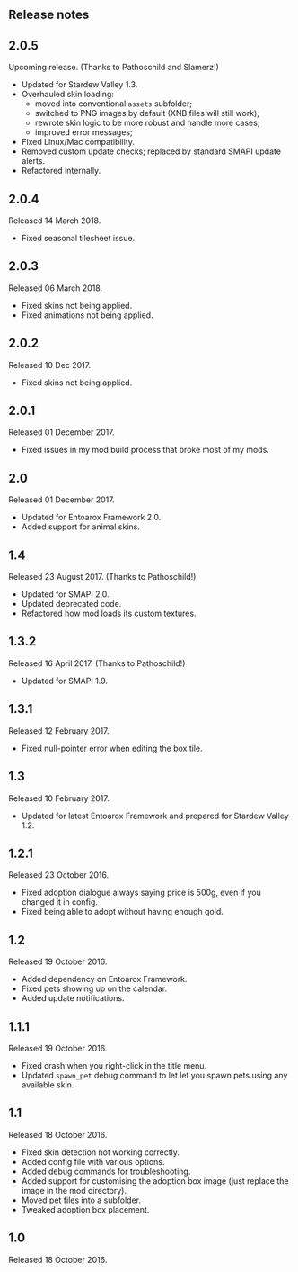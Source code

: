 ## Release notes
## 2.0.5
Upcoming release. (Thanks to Pathoschild and Slamerz!)

* Updated for Stardew Valley 1.3.
* Overhauled skin loading:
  * moved into conventional `assets` subfolder;
  * switched to PNG images by default (XNB files will still work);
  * rewrote skin logic to be more robust and handle more cases;
  * improved error messages;
* Fixed Linux/Mac compatibility.
* Removed custom update checks; replaced by standard SMAPI update alerts.
* Refactored internally.

## 2.0.4
Released 14 March 2018.

* Fixed seasonal tilesheet issue.

## 2.0.3
Released 06 March 2018.

* Fixed skins not being applied.
* Fixed animations not being applied.

## 2.0.2
Released 10 Dec 2017.

* Fixed skins not being applied.

## 2.0.1
Released 01 December 2017.

* Fixed issues in my mod build process that broke most of my mods.

## 2.0
Released 01 December 2017.

* Updated for Entoarox Framework 2.0.
* Added support for animal skins.

## 1.4
Released 23 August 2017. (Thanks to Pathoschild!)

* Updated for SMAPI 2.0.
* Updated deprecated code.
* Refactored how mod loads its custom textures.

## 1.3.2
Released 16 April 2017. (Thanks to Pathoschild!)

* Updated for SMAPI 1.9.

## 1.3.1
Released 12 February 2017.

* Fixed null-pointer error when editing the box tile.

## 1.3
Released 10 February 2017.

* Updated for latest Entoarox Framework and prepared for Stardew Valley 1.2.

## 1.2.1
Released 23 October 2016.

* Fixed adoption dialogue always saying price is 500g, even if you changed it in config.
* Fixed being able to adopt without having enough gold.

## 1.2
Released 19 October 2016.

* Added dependency on Entoarox Framework.
* Fixed pets showing up on the calendar.
* Added update notifications.

## 1.1.1
Released 19 October 2016.

* Fixed crash when you right-click in the title menu.
* Updated `spawn_pet` debug command to let let you spawn pets using any available skin.

## 1.1
Released 18 October 2016.

* Fixed skin detection not working correctly.
* Added config file with various options.
* Added debug commands for troubleshooting.
* Added support for customising the adoption box image (just replace the image in the mod directory).
* Moved pet files into a subfolder.
* Tweaked adoption box placement.

## 1.0
Released 18 October 2016.
